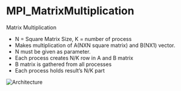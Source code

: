 # MPI_MatrixMultiplication
Matrix Multiplication


- N = Square Matrix Size,  K = number of process
- Makes multiplication of A(NXN square matrix) and B(NX1) vector.
- N must be given as parameter.
- Each process creates N/K row in A and B matrix
- B matrix is gathered from all processes
- Each process holds result’s N/K part


![Architecture](https://user-images.githubusercontent.com/26605040/100268496-2d69a500-2f66-11eb-8e35-4291a3c90661.JPG)

